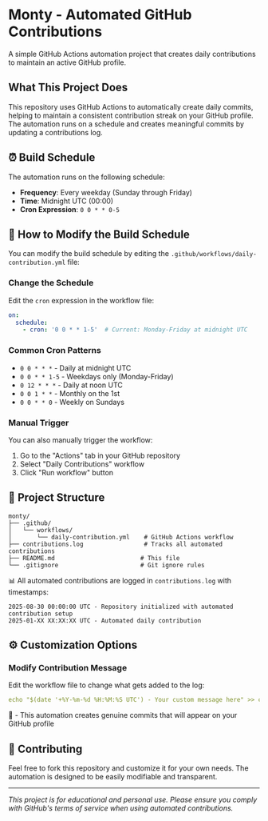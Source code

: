 # Monty - Automated GitHub Contributions

A simple GitHub Actions automation project that creates daily contributions to maintain an active GitHub profile.

## What This Project Does

This repository uses GitHub Actions to automatically create daily commits, helping to maintain a consistent contribution streak on your GitHub profile. The automation runs on a schedule and creates meaningful commits by updating a contributions log.

## ⏰ Build Schedule

The automation runs on the following schedule:
- **Frequency**: Every weekday (Sunday through Friday)
- **Time**: Midnight UTC (00:00)
- **Cron Expression**: `0 0 * * 0-5`

## 🔧 How to Modify the Build Schedule

You can modify the build schedule by editing the `.github/workflows/daily-contribution.yml` file:

### Change the Schedule
Edit the `cron` expression in the workflow file:
```yaml
on:
  schedule:
    - cron: '0 0 * * 1-5'  # Current: Monday-Friday at midnight UTC
```

### Common Cron Patterns
- `0 0 * * *` - Daily at midnight UTC
- `0 0 * * 1-5` - Weekdays only (Monday-Friday)
- `0 12 * * *` - Daily at noon UTC
- `0 0 1 * *` - Monthly on the 1st
- `0 0 * * 0` - Weekly on Sundays

### Manual Trigger
You can also manually trigger the workflow:
1. Go to the "Actions" tab in your GitHub repository
2. Select "Daily Contributions" workflow
3. Click "Run workflow" button

## 📁 Project Structure

```
monty/
├── .github/
│   └── workflows/
│       └── daily-contribution.yml    # GitHub Actions workflow
├── contributions.log                 # Tracks all automated contributions
├── README.md                        # This file
└── .gitignore                       # Git ignore rules
```

📊 All automated contributions are logged in `contributions.log` with timestamps:
```
2025-08-30 00:00:00 UTC - Repository initialized with automated contribution setup
2025-01-XX XX:XX:XX UTC - Automated daily contribution
```

## ⚙️ Customization Options

### Modify Contribution Message
Edit the workflow file to change what gets added to the log:
```yaml
echo "$(date '+%Y-%m-%d %H:%M:%S UTC') - Your custom message here" >> contributions.log
```

📝 - This automation creates genuine commits that will appear on your GitHub profile

## 🤝 Contributing

Feel free to fork this repository and customize it for your own needs. The automation is designed to be easily modifiable and transparent.

---

*This project is for educational and personal use. Please ensure you comply with GitHub's terms of service when using automated contributions.*
